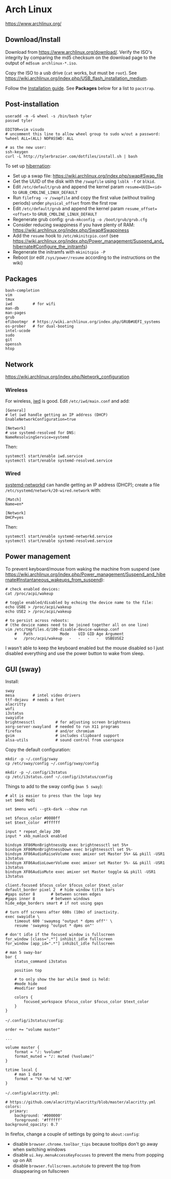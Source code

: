 # Arch Linux
<https://www.archlinux.org/>

## Download/Install
Download from <https://www.archlinux.org/download/>.
Verify the ISO's integrity by comparing the md5 checksum on the download page
to the output of `md5sum archlinux-*.iso`.

Copy the ISO to a usb drive (`cat` works, but must be `root`).
See <https://wiki.archlinux.org/index.php/USB_flash_installation_medium>.

Follow the [Installation guide](https://wiki.archlinux.org/index.php/Installation_guide).
See **Packages** below for a list to `pacstrap`.

## Post-installation
	useradd -m -G wheel -s /bin/bash tyler
	passwd tyler

	EDITOR=vim visudo
	# uncomment this line to allow wheel group to sudo w/out a password:
	%wheel ALL=(ALL) NOPASSWD: ALL

	# as the new user:
	ssh-keygen
	curl -L http://tylerbrazier.com/dotfiles/install.sh | bash

To set up [hibernation](https://wiki.archlinux.org/index.php/Power_management/Suspend_and_hibernate#Hibernation):

- Set up a swap file: <https://wiki.archlinux.org/index.php/swap#Swap_file>
- Get the UUID of the disk with the `/swapfile` using `lsblk -f` or `blkid`.
- Edit `/etc/default/grub` and append the kernel param `resume=UUID=<id>` to `GRUB_CMDLINE_LINUX_DEFAULT`
- Run `filefrag -v /swapfile` and copy the first value (without trailing periods) under `physical_offset` from the first row
- Edit `/etc/default/grub` and append the kernel param `resume_offset=<offset>` to `GRUB_CMDLINE_LINUX_DEFAULT`
- Regenerate grub config: `grub-mkconfig -o /boot/grub/grub.cfg`
- Consider reducing swappiness if you have plenty of RAM: <https://wiki.archlinux.org/index.php/Swap#Swappiness>
- Add the `resume` hook to `/etc/mkinitcpio.conf` (see <https://wiki.archlinux.org/index.php/Power_management/Suspend_and_hibernate#Configure_the_initramfs>)
- Regenerate the initramfs with `mkinitcpio -P`
- Reboot (or edit `/sys/power/resume` according to the instructions on the wiki)

## Packages
	bash-completion
	vim
	tmux
	iwd         # for wifi
	man-db
	man-pages
	grub
	efibootmgr  # https://wiki.archlinux.org/index.php/GRUB#UEFI_systems
	os-prober   # for dual-booting
	intel-ucode
	sudo
	git
	openssh
	htop

## Network
<https://wiki.archlinux.org/index.php/Network_configuration>

### Wireless
For wireless, [iwd](https://wiki.archlinux.org/index.php/Iwd) is good.
Edit `/etc/iwd/main.conf` and add:

	[General]
	# let iwd handle getting an IP address (DHCP)
	EnableNetworkConfiguration=true

	[Network]
	# use systemd-resolved for DNS:
	NameResolvingService=systemd

Then:

	systemctl start/enable iwd.service
	systemctl start/enable systemd-resolved.service

### Wired
[systemd-networkd](https://wiki.archlinux.org/index.php/Systemd-networkd)
can handle getting an IP address (DHCP);
create a file `/etc/systemd/network/20-wired.network` with:

	[Match]
	Name=en*

	[Network]
	DHCP=yes

Then:

	systemctl start/enable systemd-networkd.service
	systemctl start/enable systemd-resolved.service

## Power management
To prevent keyboard/mouse from waking the machine from suspend
(see <https://wiki.archlinux.org/index.php/Power_management/Suspend_and_hibernate#Instantaneous_wakeups_from_suspend>):

	# check enabled devices:
	cat /proc/acpi/wakeup

	# toggle enabled/disabled by echoing the device name to the file:
	echo USBE > /proc/acpi/wakeup
	echo USE2 > /proc/acpi/wakeup

	# to persist across reboots:
	# (the device names need to be joined together all on one line)
	vim /etc/tmpfiles.d/100-disable-device-wakeup.conf
		#	Path			Mode	UID	GID	Age	Argument
		w	/proc/acpi/wakeup	-	-	-	-	USBEUSE2

I wasn't able to keep the keyboard enabled but the mouse disabled
so I just disabled everything and use the power button to wake from sleep.

## GUI (sway)
Install:

	sway
	mesa        # intel video drivers
	ttf-dejavu  # needs a font
	alacritty
	wofi
	i3status
	swayidle
	brightnessctl         # for adjusting screen brightness
	xorg-server-xwayland  # needed to run X11 programs
	firefox               # and/or chromium
	gvim                  # includes clipboard support
	alsa-utils            # sound control from userspace

Copy the default configuration:

	mkdir -p ~/.config/sway
	cp /etc/sway/config ~/.config/sway/config

	mkdir -p ~/.config/i3status
	cp /etc/i3status.conf ~/.config/i3status/config

Things to add to the sway config (`man 5 sway`):

	# alt is easier to press than the logo key
	set $mod Mod1

	set $menu wofi --gtk-dark --show run

	set $focus_color #0080ff
	set $text_color  #ffffff

	input * repeat_delay 200
	input * xkb_numlock enabled

	bindsym XF86MonBrightnessUp exec brightnessctl set 5%+
	bindsym XF86MonBrightnessDown exec brightnessctl set 5%-
	bindsym XF86AudioRaiseVolume exec amixer set Master 5%+ && pkill -USR1 i3status
	bindsym XF86AudioLowerVolume exec amixer set Master 5%- && pkill -USR1 i3status
	bindsym XF86AudioMute exec amixer set Master toggle && pkill -USR1 i3status

	client.focused $focus_color $focus_color $text_color
	default_border pixel 2	# hide window title bars
	#gaps outer 8		# between screen edges
	#gaps inner 8		# between windows
	hide_edge_borders smart	# if not using gaps

	# turn off screens after 600s (10m) of inactivity.
	exec swayidle \
		timeout 600 'swaymsg "output * dpms off"' \
		resume 'swaymsg "output * dpms on"'

	# don't idle if the focused window is fullscreen
	for_window [class=".*"] inhibit_idle fullscreen
	for_window [app_id=".*"] inhibit_idle fullscreen

	# man 5 sway-bar
	bar {
		status_command i3status

		position top

		# to only show the bar while $mod is held:
		#mode hide
		#modifier $mod

		colors {
			focused_workspace $focus_color $focus_color $text_color
		}
	}

`~/.config/i3status/config`:

	order += "volume master"

	...

	volume master {
		format = "♪: %volume"
		format_muted = "♪: muted (%volume)"
	}

	tztime local {
		# man 1 date
		format = "%Y-%m-%d %I:%M"
	}

`~/.config/alacritty.yml`:

	# https://github.com/alacritty/alacritty/blob/master/alacritty.yml
	colors:
	  primary:
	    background: '#000000'
	    foreground: '#ffffff'
	background_opacity: 0.7

In firefox, change a couple of settings by going to `about:config`:

- disable `browser.chrome.toolbar_tips` because tooltips don't go away when switching windows
- disable `ui.key.menuAccessKeyFocuses` to prevent the menu from popping up on Alt
- disable `browser.fullscreen.autohide` to prevent the top from disappearing on fullscreen
